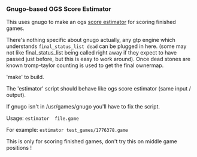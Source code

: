 
### Gnugo-based OGS Score Estimator

This uses gnugo to make an ogs [score estimator](https://github.com/online-go/score-estimator)
for scoring finished games.

There's nothing specific about gnugo actually, any gtp engine which understands
`final_status_list dead` can be plugged in here.
(some may not like final_status_list being called right away if they expect to have
passed just before, but this is easy to work around). Once dead stones are known tromp-taylor
counting is used to get the final ownermap. 

'make' to build.

The 'estimator' script should behave like ogs score estimator (same input / output).

If gnugo isn't in /usr/games/gnugo you'll have to fix the script.

Usage: `estimator  file.game`

For example: `estimator test_games/1776378.game`

This is only for scoring finished games, don't try this on middle game positions !

